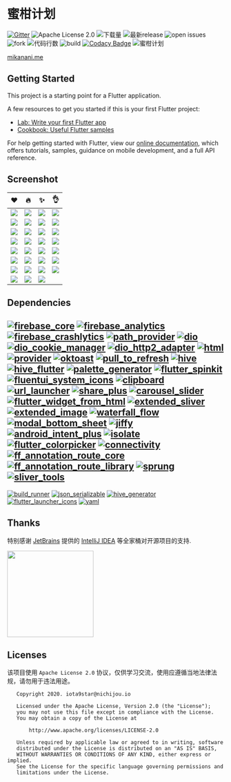 # 蜜柑计划

[![Gitter](https://badges.gitter.im/iota9star/mikan.svg)](https://gitter.im/iota9star/mikan?utm_source=badge&utm_medium=badge&utm_campaign=pr-badge) ![Apache License 2.0](https://img.shields.io/github/license/iota9star/mikan_flutter) ![下载量](https://img.shields.io/github/downloads/iota9star/mikan_flutter/total) ![最新release](https://img.shields.io/github/v/release/iota9star/mikan_flutter) ![open issues](https://img.shields.io/github/issues/iota9star/mikan_flutter) ![fork](https://img.shields.io/github/forks/iota9star/mikan_flutter?style=social) ![代码行数](https://img.shields.io/tokei/lines/github/iota9star/mikan_flutter) ![build](https://img.shields.io/github/workflow/status/iota9star/mikan_flutter/daily%20build%20apk) [![Codacy Badge](https://api.codacy.com/project/badge/Grade/f969750dc4aa424ead664219ddcf321d)](https://app.codacy.com/gh/iota9star/mikan_flutter?utm_source=github.com&utm_medium=referral&utm_content=iota9star/mikan_flutter&utm_campaign=Badge_Grade)
![蜜柑计划](static/art/banner.png)

[mikanani.me](https://mikanani.me)

## Getting Started

This project is a starting point for a Flutter application.

A few resources to get you started if this is your first Flutter project:

- [Lab: Write your first Flutter app](https://flutter.dev/docs/get-started/codelab)
- [Cookbook: Useful Flutter samples](https://flutter.dev/docs/cookbook)

For help getting started with Flutter, view our
[online documentation](https://flutter.dev/docs), which offers tutorials, samples, guidance on mobile development, and a
full API reference.

## Screenshot  

| :heart: | :fire: | :sparkles: | :ok_hand: |  
| -----| ---- | ---- | ---- |  
| ![](static/screenshot/Screenshot_20210529-133203.jpg) | ![](static/screenshot/Screenshot_20210529-133232.jpg) | ![](static/screenshot/Screenshot_20210529-133246.jpg) | ![](static/screenshot/Screenshot_20210529-133306.jpg) |  
| ![](static/screenshot/Screenshot_20210529-133328.jpg) | ![](static/screenshot/Screenshot_20210529-133336.jpg) | ![](static/screenshot/Screenshot_20210529-133349.jpg) | ![](static/screenshot/Screenshot_20210529-133409.jpg) |  
| ![](static/screenshot/Screenshot_20210529-140004.jpg) | ![](static/screenshot/Screenshot_20210529-140019.jpg) | ![](static/screenshot/Screenshot_20210529-140052.jpg) | ![](static/screenshot/Screenshot_20210529-141624.jpg) |  
| ![](static/screenshot/Screenshot_20210529-141657.jpg) | ![](static/screenshot/Screenshot_20210529-142739.jpg) | ![](static/screenshot/Screenshot_20210529-142758.jpg) | ![](static/screenshot/Screenshot_20210529-142810.jpg) |  
| ![](static/screenshot/Screenshot_20210529-142825.jpg) | ![](static/screenshot/Screenshot_20210529-142835.jpg) | ![](static/screenshot/Screenshot_20210529-142851.jpg) | ![](static/screenshot/Screenshot_20210529-142912.jpg) |  
| ![](static/screenshot/Screenshot_20210529-142918.jpg) | ![](static/screenshot/Screenshot_20210529-142925.jpg) | ![](static/screenshot/Screenshot_20210529-142929.jpg) | ![](static/screenshot/Screenshot_20210529-143110.jpg) |  
| ![](static/screenshot/Screenshot_20210529-143116.jpg) | ![](static/screenshot/Screenshot_20210529-143127.jpg) | ![](static/screenshot/Screenshot_20210529-143215.jpg) | ![](static/screenshot/Screenshot_20210529-143302.jpg) |  
| ![](static/screenshot/Screenshot_20210529-143317.jpg) | ![](static/screenshot/Screenshot_20210529-143328.jpg) | ![](static/screenshot/Screenshot_20210529-143342.jpg) |  

## Dependencies  

[![firebase_core](https://img.shields.io/pub/v/firebase_core?label=firebase_core&logo=dart)](https://pub.dev/packages/firebase_core)  [![firebase_analytics](https://img.shields.io/pub/v/firebase_analytics?label=firebase_analytics&logo=dart)](https://pub.dev/packages/firebase_analytics)  [![firebase_crashlytics](https://img.shields.io/pub/v/firebase_crashlytics?label=firebase_crashlytics&logo=dart)](https://pub.dev/packages/firebase_crashlytics)  [![path_provider](https://img.shields.io/pub/v/path_provider?label=path_provider&logo=dart)](https://pub.dev/packages/path_provider)  [![dio](https://img.shields.io/pub/v/dio?label=dio&logo=dart)](https://pub.dev/packages/dio)  [![dio_cookie_manager](https://img.shields.io/pub/v/dio_cookie_manager?label=dio_cookie_manager&logo=dart)](https://pub.dev/packages/dio_cookie_manager)  [![dio_http2_adapter](https://img.shields.io/pub/v/dio_http2_adapter?label=dio_http2_adapter&logo=dart)](https://pub.dev/packages/dio_http2_adapter)  [![html](https://img.shields.io/pub/v/html?label=html&logo=dart)](https://pub.dev/packages/html)  [![provider](https://img.shields.io/pub/v/provider?label=provider&logo=dart)](https://pub.dev/packages/provider)  [![oktoast](https://img.shields.io/pub/v/oktoast?label=oktoast&logo=dart)](https://pub.dev/packages/oktoast)  [![pull_to_refresh](https://img.shields.io/pub/v/pull_to_refresh?label=pull_to_refresh&logo=dart)](https://pub.dev/packages/pull_to_refresh)  [![hive](https://img.shields.io/pub/v/hive?label=hive&logo=dart)](https://pub.dev/packages/hive)  [![hive_flutter](https://img.shields.io/pub/v/hive_flutter?label=hive_flutter&logo=dart)](https://pub.dev/packages/hive_flutter)  [![palette_generator](https://img.shields.io/pub/v/palette_generator?label=palette_generator&logo=dart)](https://pub.dev/packages/palette_generator)  [![flutter_spinkit](https://img.shields.io/pub/v/flutter_spinkit?label=flutter_spinkit&logo=dart)](https://pub.dev/packages/flutter_spinkit)  [![fluentui_system_icons](https://img.shields.io/pub/v/fluentui_system_icons?label=fluentui_system_icons&logo=dart)](https://pub.dev/packages/fluentui_system_icons)  [![clipboard](https://img.shields.io/pub/v/clipboard?label=clipboard&logo=dart)](https://pub.dev/packages/clipboard)  [![url_launcher](https://img.shields.io/pub/v/url_launcher?label=url_launcher&logo=dart)](https://pub.dev/packages/url_launcher)  [![share_plus](https://img.shields.io/pub/v/share_plus?label=share_plus&logo=dart)](https://pub.dev/packages/share_plus)  [![carousel_slider](https://img.shields.io/pub/v/carousel_slider?label=carousel_slider&logo=dart)](https://pub.dev/packages/carousel_slider)  [![flutter_widget_from_html](https://img.shields.io/pub/v/flutter_widget_from_html?label=flutter_widget_from_html&logo=dart)](https://pub.dev/packages/flutter_widget_from_html)  [![extended_sliver](https://img.shields.io/pub/v/extended_sliver?label=extended_sliver&logo=dart)](https://pub.dev/packages/extended_sliver)  [![extended_image](https://img.shields.io/pub/v/extended_image?label=extended_image&logo=dart)](https://pub.dev/packages/extended_image)  [![waterfall_flow](https://img.shields.io/pub/v/waterfall_flow?label=waterfall_flow&logo=dart)](https://pub.dev/packages/waterfall_flow)  [![modal_bottom_sheet](https://img.shields.io/pub/v/modal_bottom_sheet?label=modal_bottom_sheet&logo=dart)](https://pub.dev/packages/modal_bottom_sheet)  [![jiffy](https://img.shields.io/pub/v/jiffy?label=jiffy&logo=dart)](https://pub.dev/packages/jiffy)  [![android_intent_plus](https://img.shields.io/pub/v/android_intent_plus?label=android_intent_plus&logo=dart)](https://pub.dev/packages/android_intent_plus)  [![isolate](https://img.shields.io/pub/v/isolate?label=isolate&logo=dart)](https://pub.dev/packages/isolate)  [![flutter_colorpicker](https://img.shields.io/pub/v/flutter_colorpicker?label=flutter_colorpicker&logo=dart)](https://pub.dev/packages/flutter_colorpicker)  [![connectivity](https://img.shields.io/pub/v/connectivity?label=connectivity&logo=dart)](https://pub.dev/packages/connectivity)  [![ff_annotation_route_core](https://img.shields.io/pub/v/ff_annotation_route_core?label=ff_annotation_route_core&logo=dart)](https://pub.dev/packages/ff_annotation_route_core)  [![ff_annotation_route_library](https://img.shields.io/pub/v/ff_annotation_route_library?label=ff_annotation_route_library&logo=dart)](https://pub.dev/packages/ff_annotation_route_library)  [![sprung](https://img.shields.io/pub/v/sprung?label=sprung&logo=dart)](https://pub.dev/packages/sprung)  [![sliver_tools](https://img.shields.io/pub/v/sliver_tools?label=sliver_tools&logo=dart)](https://pub.dev/packages/sliver_tools)  
---  
[![build_runner](https://img.shields.io/pub/v/build_runner?label=build_runner&logo=dart)](https://pub.dev/packages/build_runner)  [![json_serializable](https://img.shields.io/pub/v/json_serializable?label=json_serializable&logo=dart)](https://pub.dev/packages/json_serializable)  [![hive_generator](https://img.shields.io/pub/v/hive_generator?label=hive_generator&logo=dart)](https://pub.dev/packages/hive_generator)  [![flutter_launcher_icons](https://img.shields.io/pub/v/flutter_launcher_icons?label=flutter_launcher_icons&logo=dart)](https://pub.dev/packages/flutter_launcher_icons)  [![yaml](https://img.shields.io/pub/v/yaml?label=yaml&logo=dart)](https://pub.dev/packages/yaml)  

## Thanks

特别感谢 [JetBrains](https://www.jetbrains.com/?from=mikan_flutter) 提供的 [IntelliJ IDEA](https://www.jetbrains.com/idea)
等全家桶对开源项目的支持.

[<img src="static/jetbrains/jetbrains.png" width="200"/>](https://www.jetbrains.com/?from=mikan_flutter)

## Licenses

该项目使用 `Apache License 2.0` 协议，仅供学习交流，使用应遵循当地法律法规，请勿用于违法用途。

``` text
   Copyright 2020. iota9star@nichijou.io

   Licensed under the Apache License, Version 2.0 (the "License");
   you may not use this file except in compliance with the License.
   You may obtain a copy of the License at

       http://www.apache.org/licenses/LICENSE-2.0

   Unless required by applicable law or agreed to in writing, software
   distributed under the License is distributed on an "AS IS" BASIS,
   WITHOUT WARRANTIES OR CONDITIONS OF ANY KIND, either express or implied.
   See the License for the specific language governing permissions and
   limitations under the License.
```